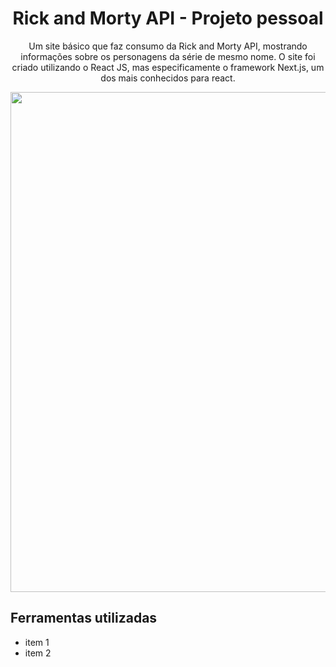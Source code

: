 <div align="center">
  
  <h1>Rick and Morty API - Projeto pessoal</h1>
  <p>Um site básico que faz consumo da Rick and Morty API, mostrando informações sobre os personagens da série de mesmo nome. O site foi criado utilizando o React JS,     mas especificamente o framework Next.js, um dos mais conhecidos para react.</p>
  <img width="800" src="https://user-images.githubusercontent.com/92607743/154386197-f3802106-9ce4-480c-b54a-b20ee6f5b81e.gif" />
  
</div>

<h2>Ferramentas utilizadas</h2>
 <ul>
  <li>item 1</li>
  <li>item 2</li>
 </ul>
